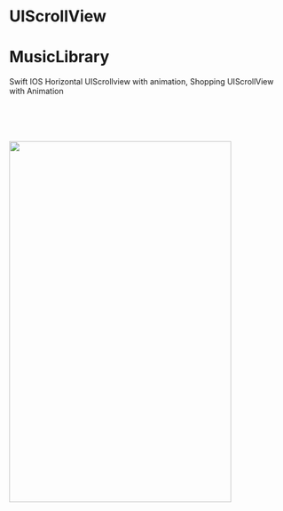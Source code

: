 # UIScrollView

# MusicLibrary
<p align="center">


Swift IOS Horizontal UIScrollview with animation, Shopping UIScrollView with Animation


  <br><br>  <br><br>
  <img src="http://katikids.com/ShoppingUIScrollView.png" height="650" width="400">
 
  </p>
